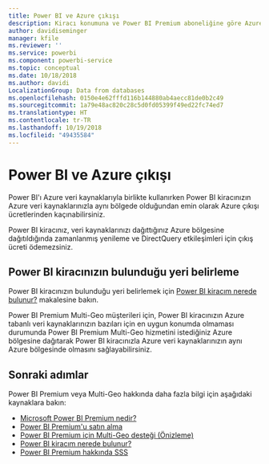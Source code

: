 ```yaml
---
title: Power BI ve Azure çıkışı
description: Kiracı konumuna ve Power BI Premium aboneliğine göre Azure çıkışı ücretlerini ve Power BI'ı anlama
author: davidiseminger
manager: kfile
ms.reviewer: ''
ms.service: powerbi
ms.component: powerbi-service
ms.topic: conceptual
ms.date: 10/18/2018
ms.author: davidi
LocalizationGroup: Data from databases
ms.openlocfilehash: 0150e4e62fffd116b144880ab4aecc81de0b2c49
ms.sourcegitcommit: 1a79e48ac820c28c5d0fd05399f49ed22fc74ed7
ms.translationtype: HT
ms.contentlocale: tr-TR
ms.lasthandoff: 10/19/2018
ms.locfileid: "49435584"
---
```

# <a name="power-bi-and-azure-egress"></a>Power BI ve Azure çıkışı

Power BI'ı Azure veri kaynaklarıyla birlikte kullanırken Power BI kiracınızın Azure veri kaynaklarınızla aynı bölgede olduğundan emin olarak Azure çıkışı ücretlerinden kaçınabilirsiniz.

Power BI kiracınız, veri kaynaklarınızı dağıttığınız Azure bölgesine dağıtıldığında zamanlanmış yenileme ve DirectQuery etkileşimleri için çıkış ücreti ödemezsiniz. 

## <a name="determining-where-your-power-bi-tenant-is-located"></a>Power BI kiracınızın bulunduğu yeri belirleme

Power BI kiracınızın bulunduğu yeri belirlemek için [Power BI kiracım nerede bulunur?](service-admin-where-is-my-tenant-located.md) makalesine bakın.

Power BI Premium Multi-Geo müşterileri için, Power BI kiracınızın Azure tabanlı veri kaynaklarınızın bazıları için en uygun konumda olmaması durumunda Power BI Premium Multi-Geo hizmetini istediğiniz Azure bölgesine dağıtarak Power BI kiracınızla Azure veri kaynaklarınızın aynı Azure bölgesinde olmasını sağlayabilirsiniz.

## <a name="next-steps"></a>Sonraki adımlar

Power BI Premium veya Multi-Geo hakkında daha fazla bilgi için aşağıdaki kaynaklara bakın:

* [Microsoft Power BI Premium nedir?](service-premium.md)
* [Power BI Premium'u satın alma](service-admin-premium-purchase.md)
* [Power BI Premium için Multi-Geo desteği (Önizleme)](service-admin-premium-multi-geo.md)
* [Power BI kiracım nerede bulunur?](service-admin-where-is-my-tenant-located.md)
* [Power BI Premium hakkında SSS](service-premium-faq.md)


